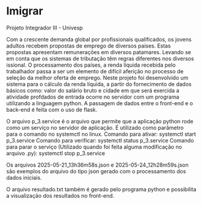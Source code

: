 # Imigrar
Projeto Integrador III - Univesp

Com a crescente demanda global por profissionais qualificados, os jovens adultos recebem propostas de emprego de diversos países. Estas propostas apresentam remunerações em diversos patamares. Levando se em conta que os sistemas de tributação têm regras diferentes nos diversos issional. O processamento dos países, a renda líquida recebida pelo trabalhador passa a ser um elemento de difícil aferição no processo de seleção da melhor oferta de emprego.
Neste projeto foi desenvolvido um sistema para o cálculo da renda líquida, a partir do fornecimento de dados básicos como: valor do salário bruto e cidade em que será exercida a atividade profdados de entrada ocorre no servidor com um programa utilizando a linguagem python.
A passagem de dados entre o front-end e o back-end é feita com o uso de flask.

O arquivo p_3.service é o arquivo que permite que a aplicação python rode como um serviço no servidor de aplicação.
É utilizado como parâmetro para o comando no systemctl no linux.
Comando para ativar: systemctl start p_3.service
Comando para verificar: systemctl status p_3.service
Comando para parar o serviço (Utilizado quando foi feita alguma modificação no arquivo .py): systemctl stop p_3.service

Os arquivos 2025-05-21_13h36m58s.json e 2025-05-24_12h28m59s.json são exemplos do arquivo do tipo json gerado com o processamento dos dados iniciais.

O arquivo resultado.txt também é gerado pelo programa python e possibilita a visualização dos resultados no front-end.
